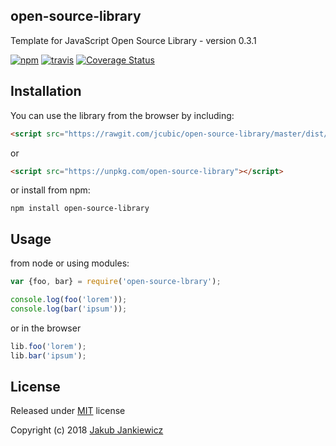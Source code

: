 ## open-source-library
Template for JavaScript Open Source Library - version 0.3.1

[![npm](https://img.shields.io/badge/npm-0.3.1-blue.svg)](https://www.npmjs.com/package/open-source-library)
[![travis](https://travis-ci.org/jcubic/open-source-library.svg?branch=master&e77f8d23efb510f24178e2eff0bbcc96f14b16f3)](https://travis-ci.org/jcubic/open-source-library)
[![Coverage Status](https://coveralls.io/repos/github/jcubic/open-source-library/badge.svg?branch=master&e318c46c5c2e024d11d4d179237887f4)](https://coveralls.io/github/jcubic/open-source-library?branch=master)

## Installation

You can use the library from the browser by including:

```html
<script src="https://rawgit.com/jcubic/open-source-library/master/dist/lib.min.js"></script>
```

or

```html
<script src="https://unpkg.com/open-source-library"></script>
```

or install from npm:

```
npm install open-source-library
```

## Usage

from node or using modules:

```javascript
var {foo, bar} = require('open-source-lbrary');

console.log(foo('lorem'));
console.log(bar('ipsum'));
```

or in the browser

```javascript
lib.foo('lorem');
lib.bar('ipsum');
```

## License

Released under [MIT](http://opensource.org/licenses/MIT) license

Copyright (c) 2018 [Jakub Jankiewicz](http://jcubic.pl/jakub-jankiewicz)
